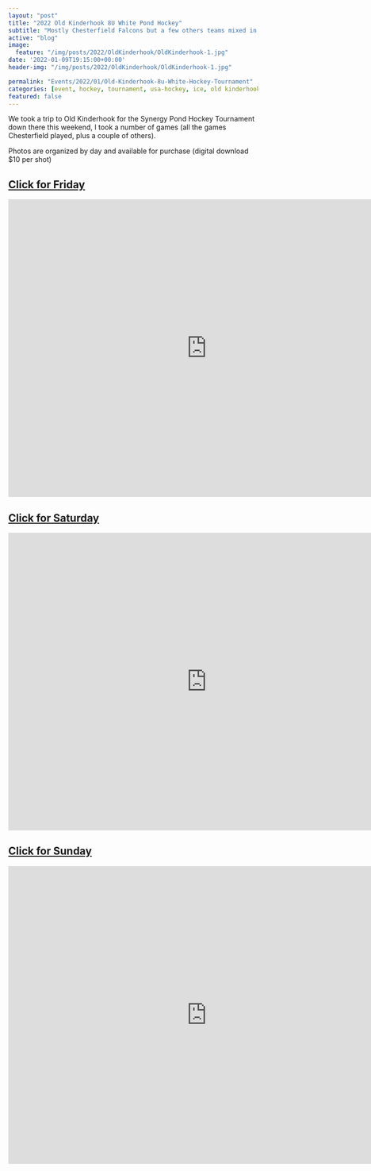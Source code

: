 ```yaml
---
layout: "post"
title: "2022 Old Kinderhook 8U White Pond Hockey"
subtitle: "Mostly Chesterfield Falcons but a few others teams mixed in as well"
active: "blog"
image:
  feature: "/img/posts/2022/OldKinderhook/OldKinderhook-1.jpg"
date: '2022-01-09T19:15:00+00:00'
header-img: "/img/posts/2022/OldKinderhook/OldKinderhook-1.jpg"

permalink: "Events/2022/01/Old-Kinderhook-8u-White-Hockey-Tournament"
categories: [event, hockey, tournament, usa-hockey, ice, old kinderhook]
featured: false
---
```


We took a trip to Old Kinderhook for the Synergy Pond Hockey Tournament down there this weekend, I took a number of games (all the games Chesterfield played, plus a couple of others).

Photos are organized by day and available for purchase (digital download $10 per shot)

## [Click for Friday](https://photos.rainbowmarks.com/2022/Hockey/Old-Kinderhook/Old-Kinderhook-172022/)

<iframe src="https://photos.rainbowmarks.com/frame/slideshow?key=N9F6Qc&speed=3&transition=fade&autoStart=1&captions=0&navigation=0&playButton=0&randomize=0&transitionSpeed=2" width="800" height="600" frameborder="no" scrolling="no"></iframe>

## [Click for Saturday](https://photos.rainbowmarks.com/2022/Hockey/Old-Kinderhook/Old-Kinderhook-182022)
<iframe src="https://photos.rainbowmarks.com/frame/slideshow?key=km2JZD&speed=3&transition=fade&autoStart=1&captions=0&navigation=0&playButton=0&randomize=0&transitionSpeed=2" width="800" height="600" frameborder="no" scrolling="no"></iframe>

## [Click for Sunday](https://photos.rainbowmarks.com/2022/Hockey/Old-Kinderhook/Old-Kinderhook-192022/)
<iframe src="https://photos.rainbowmarks.com/frame/slideshow?key=NxPpkt&speed=3&transition=fade&autoStart=1&captions=0&navigation=0&playButton=0&randomize=0&transitionSpeed=2" width="800" height="600" frameborder="no" scrolling="no"></iframe>


